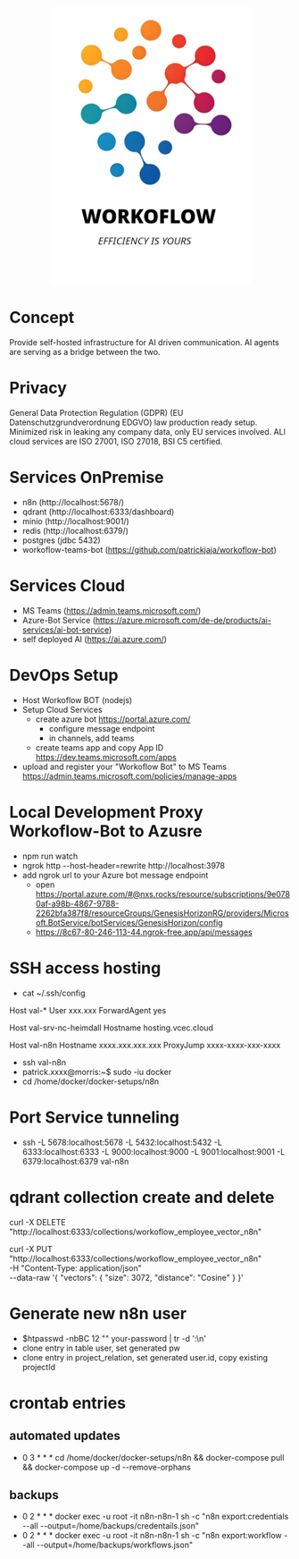 <p align="center">
  <img src="assets/logo_orig_large.png" alt="Workoflow Bot Logo" width="360px">
</p>

# Concept
Provide self-hosted infrastructure for AI driven communication.
AI agents are serving as a bridge between the two.

# Privacy
General Data Protection Regulation (GDPR) (EU Datenschutzgrundverordnung EDGVO) law production ready setup.
Minimized risk in leaking any company data, only EU services involved.
ALl cloud services are ISO 27001, ISO 27018, BSI C5 certified.

# Services OnPremise
 - n8n (http://localhost:5678/)
 - qdrant (http://localhost:6333/dashboard)
 - minio (http://localhost:9001/)
 - redis (http://localhost:6379/)
 - postgres (jdbc 5432)
 - workoflow-teams-bot (https://github.com/patrickjaja/workoflow-bot)

# Services Cloud
 - MS Teams (https://admin.teams.microsoft.com/)
 - Azure-Bot Service (https://azure.microsoft.com/de-de/products/ai-services/ai-bot-service)
 - self deployed AI (https://ai.azure.com/)

# DevOps Setup
 - Host Workoflow BOT (nodejs)
 - Setup Cloud Services
   - create azure bot https://portal.azure.com/
     - configure message endpoint
     - in channels, add teams
   - create teams app and copy App ID https://dev.teams.microsoft.com/apps
 - upload and register your "Workoflow Bot" to MS Teams https://admin.teams.microsoft.com/policies/manage-apps

# Local Development Proxy Workoflow-Bot to Azusre
 - npm run watch
 - ngrok http --host-header=rewrite http://localhost:3978
 - add ngrok url to your Azure bot message endpoint
   - open https://portal.azure.com/#@nxs.rocks/resource/subscriptions/9e0780af-a98b-4867-9788-2262bfa387f8/resourceGroups/GenesisHorizonRG/providers/Microsoft.BotService/botServices/GenesisHorizon/config
   - https://8c67-80-246-113-44.ngrok-free.app/api/messages

# SSH access hosting
 - cat ~/.ssh/config

Host val-*
User xxx.xxx
ForwardAgent yes

Host val-srv-nc-heimdall
Hostname hosting.vcec.cloud

Host val-n8n
Hostname xxxx.xxx.xxx.xxx
ProxyJump xxxx-xxxx-xxx-xxxx

 - ssh val-n8n
 - patrick.xxxx@morris:~$ sudo -iu docker
 - cd /home/docker/docker-setups/n8n

# Port Service tunneling
 - ssh -L 5678:localhost:5678 -L 5432:localhost:5432 -L 6333:localhost:6333 -L 9000:localhost:9000 -L 9001:localhost:9001 -L 6379:localhost:6379 val-n8n

# qdrant collection create and delete
curl -X DELETE "http://localhost:6333/collections/workoflow_employee_vector_n8n"

curl -X PUT "http://localhost:6333/collections/workoflow_employee_vector_n8n" \
-H "Content-Type: application/json" \
--data-raw '{
"vectors": {
"size": 3072,
"distance": "Cosine"
}
}'

# Generate new n8n user
 - $htpasswd -nbBC 12 "" your-password | tr -d ':\n'
 - clone entry in table user, set generated pw
 - clone entry in project_relation, set generated user.id, copy existing projectId

# crontab entries
## automated updates
 - 0 3 * * * cd /home/docker/docker-setups/n8n && docker-compose pull && docker-compose up -d --remove-orphans
## backups
 - 0 2 * * * docker exec -u root -it n8n-n8n-1 sh -c "n8n export:credentials --all --output=/home/backups/credentails.json"
 - 0 2 * * * docker exec -u root -it n8n-n8n-1 sh -c "n8n export:workflow --all --output=/home/backups/workflows.json"
